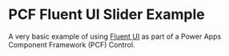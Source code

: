 # PCF Fluent UI Slider Example

A very basic example of using [Fluent UI](https://developer.microsoft.com/en-us/fluentui#/controls/web/slider) as part of a Power Apps Component Framework (PCF) Control.